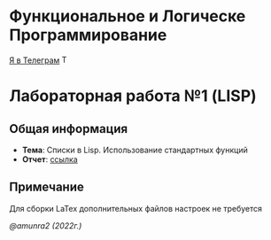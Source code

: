 # Функциональное и Логическе Программирование

 [Я в Телеграм](https://t.me/amunra2) <img src="https://img.icons8.com/external-tal-revivo-shadow-tal-revivo/344/external-telegram-is-a-cloud-based-instant-messaging-and-voice-over-ip-service-logo-shadow-tal-revivo.png" alt="Telegram" width=15>

# Лабораторная работа №1 (LISP)

## Общая информация

* **Тема**: Списки в Lisp. Использование стандартных функций
* **Отчет**: [ссылка](./docs/report.pdf)

## Примечание

Для сборки LaTex дополнительных файлов настроек не требуется


_@amunra2 (2022г.)_
